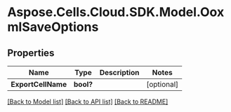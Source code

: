 # Aspose.Cells.Cloud.SDK.Model.OoxmlSaveOptions
## Properties

Name | Type | Description | Notes
------------ | ------------- | ------------- | -------------
**ExportCellName** | **bool?** |  | [optional] 

[[Back to Model list]](../README.md#documentation-for-models) [[Back to API list]](../README.md#documentation-for-api-endpoints) [[Back to README]](../README.md)

